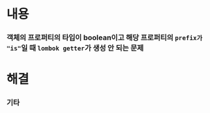# 내용
### 객체의 프로퍼티의 타입이 boolean이고 해당 프로퍼티의 `prefix가 "is"`일 때 `lombok getter`가 생성 안 되는 문제


# 해결


### 기타
